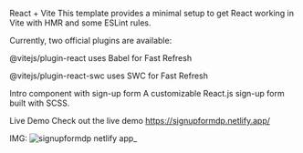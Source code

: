 React + Vite
This template provides a minimal setup to get React working in Vite with HMR and some ESLint rules.

Currently, two official plugins are available:

@vitejs/plugin-react uses Babel for Fast Refresh

@vitejs/plugin-react-swc uses SWC for Fast Refresh

Intro component with sign-up form
A customizable React.js  sign-up form built with SCSS.

Live Demo
Check out the live demo https://signupformdp.netlify.app/

IMG: 
![signupformdp netlify app_](https://github.com/DepressedPenguin/Sign-up_form/assets/125665615/b9e4e205-d56e-4f48-9afc-3b5e3f3148f6)
